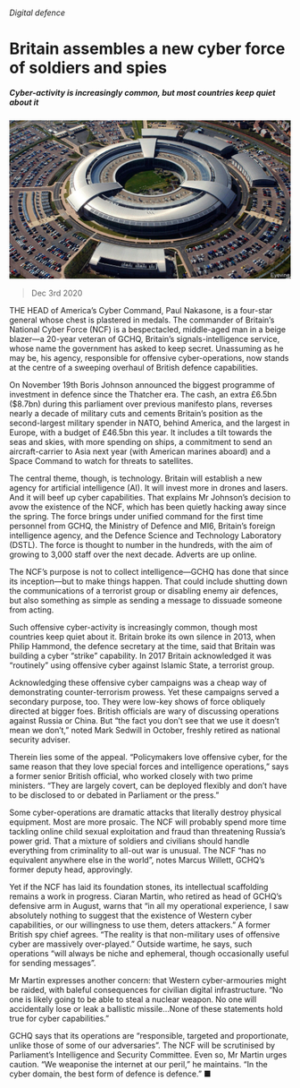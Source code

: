 ###### Digital defence

# Britain assembles a new cyber force of soldiers and spies 

##### Cyber-activity is increasingly common, but most countries keep quiet about it 

![image](images/20201205_BRP504.jpg) 

> Dec 3rd 2020 


THE HEAD of America’s Cyber Command, Paul Nakasone, is a four-star general whose chest is plastered in medals. The commander of Britain’s National Cyber Force (NCF) is a bespectacled, middle-aged man in a beige blazer—a 20-year veteran of GCHQ, Britain’s signals-intelligence service, whose name the government has asked to keep secret. Unassuming as he may be, his agency, responsible for offensive cyber-operations, now stands at the centre of a sweeping overhaul of British defence capabilities.


On November 19th Boris Johnson announced the biggest programme of investment in defence since the Thatcher era. The cash, an extra £6.5bn ($8.7bn) during this parliament over previous manifesto plans, reverses nearly a decade of military cuts and cements Britain’s position as the second-largest military spender in NATO, behind America, and the largest in Europe, with a budget of £46.5bn this year. It includes a tilt towards the seas and skies, with more spending on ships, a commitment to send an aircraft-carrier to Asia next year (with American marines aboard) and a Space Command to watch for threats to satellites.



The central theme, though, is technology. Britain will establish a new agency for artificial intelligence (AI). It will invest more in drones and lasers. And it will beef up cyber capabilities. That explains Mr Johnson’s decision to avow the existence of the NCF, which has been quietly hacking away since the spring. The force brings under unified command for the first time personnel from GCHQ, the Ministry of Defence and MI6, Britain’s foreign intelligence agency, and the Defence Science and Technology Laboratory (DSTL). The force is thought to number in the hundreds, with the aim of growing to 3,000 staff over the next decade. Adverts are up online.


The NCF’s purpose is not to collect intelligence—GCHQ has done that since its inception—but to make things happen. That could include shutting down the communications of a terrorist group or disabling enemy air defences, but also something as simple as sending a message to dissuade someone from acting.


Such offensive cyber-activity is increasingly common, though most countries keep quiet about it. Britain broke its own silence in 2013, when Philip Hammond, the defence secretary at the time, said that Britain was building a cyber “strike” capability. In 2017 Britain acknowledged it was “routinely” using offensive cyber against Islamic State, a terrorist group.


Acknowledging these offensive cyber campaigns was a cheap way of demonstrating counter-terrorism prowess. Yet these campaigns served a secondary purpose, too. They were low-key shows of force obliquely directed at bigger foes. British officials are wary of discussing operations against Russia or China. But “the fact you don’t see that we use it doesn’t mean we don’t,” noted Mark Sedwill in October, freshly retired as national security adviser.


Therein lies some of the appeal. “Policymakers love offensive cyber, for the same reason that they love special forces and intelligence operations,” says a former senior British official, who worked closely with two prime ministers. “They are largely covert, can be deployed flexibly and don’t have to be disclosed to or debated in Parliament or the press.”


Some cyber-operations are dramatic attacks that literally destroy physical equipment. Most are more prosaic. The NCF will probably spend more time tackling online child sexual exploitation and fraud than threatening Russia’s power grid. That a mixture of soldiers and civilians should handle everything from criminality to all-out war is unusual. The NCF “has no equivalent anywhere else in the world”, notes Marcus Willett, GCHQ’s former deputy head, approvingly.


Yet if the NCF has laid its foundation stones, its intellectual scaffolding remains a work in progress. Ciaran Martin, who retired as head of GCHQ’s defensive arm in August, warns that “in all my operational experience, I saw absolutely nothing to suggest that the existence of Western cyber capabilities, or our willingness to use them, deters attackers.” A former British spy chief agrees. “The reality is that non-military uses of offensive cyber are massively over-played.” Outside wartime, he says, such operations “will always be niche and ephemeral, though occasionally useful for sending messages”.


Mr Martin expresses another concern: that Western cyber-armouries might be raided, with baleful consequences for civilian digital infrastructure. “No one is likely going to be able to steal a nuclear weapon. No one will accidentally lose or leak a ballistic missile…None of these statements hold true for cyber capabilities.”


GCHQ says that its operations are “responsible, targeted and proportionate, unlike those of some of our adversaries”. The NCF will be scrutinised by Parliament’s Intelligence and Security Committee. Even so, Mr Martin urges caution. “We weaponise the internet at our peril,” he maintains. “In the cyber domain, the best form of defence is defence.” ■

